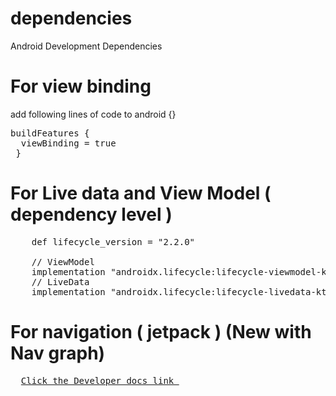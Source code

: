 # dependencies
Android Development Dependencies

# For view binding 
add following lines of code to android {} <br>
<pre>
buildFeatures {
  viewBinding = true
 }
</pre>

# For Live data and View Model ( dependency level ) 
<pre>
    def lifecycle_version = "2.2.0"

    // ViewModel
    implementation "androidx.lifecycle:lifecycle-viewmodel-ktx:$lifecycle_version"
    // LiveData
    implementation "androidx.lifecycle:lifecycle-livedata-ktx:$lifecycle_version"
</pre>

# For navigation ( jetpack ) (New with Nav graph)

<pre>
  <a target="_blank" href="https://developer.android.com/jetpack/androidx/releases/navigation">Click the Developer docs link </a>
</pre>
